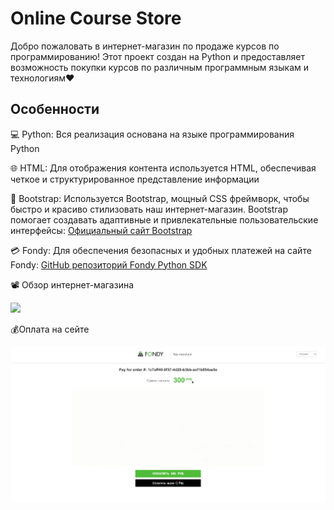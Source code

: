 # Online Course Store

Добро пожаловать в интернет-магазин по продаже курсов по программированию! Этот проект создан на Python и предоставляет возможность покупки курсов по различным программным языкам и технологиям❤️

## Особенности

💻 Python: Вся реализация основана на языке программирования Python

🌐 HTML: Для отображения контента используется HTML, обеспечивая четкое и структурированное представление информации

🎨 Bootstrap: Используется Bootstrap, мощный CSS фреймворк, чтобы быстро и красиво стилизовать наш интернет-магазин. Bootstrap помогает создавать адаптивные и привлекательные пользовательские интерфейсы:
[Официальный сайт Bootstrap](https://getbootstrap.com/)

💳 Fondy: Для обеспечения безопасных и удобных платежей на сайте Fondy:
[GitHub репозиторий Fondy Python SDK](https://github.com/cloudipsp/python-sdk)

📽️ Обзор интернет-магазина

![](https://github.com/farya10/Online-store/blob/master/%D0%9E%D0%B1%D0%B7%D0%BE%D1%80-%D0%B8%D0%BD%D1%82%D0%B5%D1%80%D0%BD%D0%B5%D1%82-%D0%BC%D0%B0%D0%B3%D0%B0%D0%B7%D0%B8%D0%BD%D0%B0.gif)

💰Оплата на сейте

![](https://github.com/farya10/Online-store/blob/master/%D0%9E%D0%BF%D0%BB%D0%B0%D1%82%D0%B0.png)
